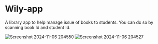 # Wily-app
A library app to help manage issue of books to students.
You can do so by scanning book Id and student Id.


![Screenshot 2024-11-06 204550](https://github.com/user-attachments/assets/6938275c-2157-45c9-b092-2afeea049fc5)          ![Screenshot 2024-11-06 204527](https://github.com/user-attachments/assets/038f086d-9721-4fe2-adf7-384ef1dbb560)
